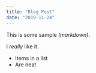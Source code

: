 ```yaml
---
title: "Blog Post"
date: "2019-11-24"
---
```

This is some sample *(markdown)*.

I _really_ like it.

* Items in a list
* Are neat
